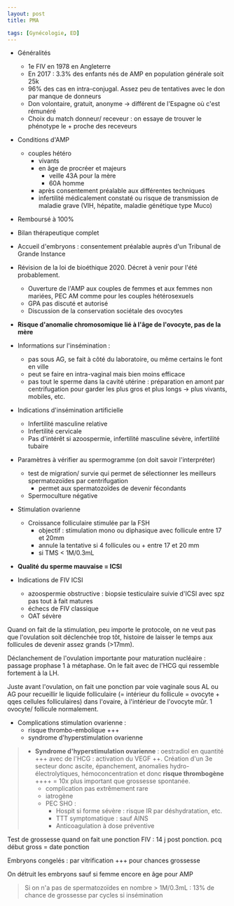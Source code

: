 ```yaml
---
layout: post
title: PMA

tags: [Gynécologie, ED]
---
```


- Généralités
  - 1e FIV en 1978 en Angleterre
  - En 2017 : 3.3% des enfants nés de AMP en population générale soit 25k
  - 96% des cas en intra-conjugal. Assez peu de tentatives avec le don par manque de donneurs
  - Don volontaire, gratuit, anonyme -> différent de l'Espagne où c'est rémunéré
  - Choix du match donneur/ receveur : on essaye de trouver le phénotype le + proche des receveurs
- Conditions d'AMP
  - couples hétéro
    - vivants
    - en âge de procréer et majeurs
      - veille 43A pour la mère 
      - 60A homme
    - après consentement préalable aux différentes techniques
    - infertilité médicalement constaté ou risque de transmission de maladie grave (VIH, hépatite, maladie génétique type Muco)
- Remboursé à 100%
- Bilan thérapeutique complet
- Accueil d'embryons : consentement préalable auprès d'un Tribunal de Grande Instance

- Révision de la loi de bioéthique 2020. Décret à venir pour l'été probablement.
  - Ouverture de l'AMP aux couples de femmes et aux femmes non mariées, PEC AM comme pour les couples hétérosexuels
  - GPA pas discuté et autorisé 
  - Discussion de la conservation sociétale des ovocytes
- **Risque d'anomalie chromosomique lié à l'âge de l'ovocyte, pas de la mère**
- Informations sur l'insémination :
  - pas sous AG, se fait à côté du laboratoire, ou même certains le font en ville
  - peut se faire en intra-vaginal mais bien moins efficace
  - pas tout le sperme dans la cavité utérine : préparation en amont par centrifugation pour garder les plus gros et plus longs -> plus vivants, mobiles, etc.
- Indications d'insémination artificielle
  - Infertilité masculine relative
  - Infertilité cervicale
  - Pas d'intérêt si azoospermie, infertilité masculine sévère, infertilité tubaire
- Paramètres à vérifier au spermogramme (on doit savoir l'interpréter)
  - test de migration/ survie qui permet de sélectionner les meilleurs spermatozoïdes par centrifugation
    - permet aux spermatozoïdes de devenir fécondants 
  - Spermoculture négative 
- Stimulation ovarienne
  - Croissance folliculaire stimulée par la FSH
    - objectif : stimulation mono ou diphasique avec follicule entre 17 et 20mm 
    - annule la tentative si 4 follicules ou + entre 17 et 20 mm
    - si TMS < 1M/0.3mL

- **Qualité du sperme mauvaise = ICSI**

- Indications de FIV ICSI 
  - azoospermie obstructive : biopsie testiculaire suivie d'ICSI avec spz pas tout à fait matures
  - échecs de FIV classique
  - OAT sévère

Quand on fait de la stimulation, peu importe le protocole, on ne veut pas que l'ovulation soit déclenchée trop tôt, histoire de laisser le temps aux follicules de devenir assez grands (>17mm). 

Déclanchement de l'ovulation importante pour maturation nucléaire : passage prophase 1 à métaphase. On le fait avec de l'HCG qui ressemble fortement à la LH.

Juste avant l'ovulation, on fait une ponction par voie vaginale sous AL ou AG pour recueillir le liquide folliculaire (= intérieur du follicule = ovocyte + qqes cellules folliculaires) dans l'ovaire, à l'intérieur de l'ovocyte mûr. 1 ovocyte/ follicule normalement.

- Complications stimulation ovarienne :
  - risque thrombo-embolique +++
  - syndrome d'hyperstimulation ovarienne

> - **Syndrome d'hyperstimulation ovarienne** : oestradiol en quantité +++ avec de l'HCG : activation du VEGF ++. Création d'un 3e secteur donc ascite, épanchement, anomalies hydro-électrolytiques, hémoconcentration et donc **risque thrombogène** ++++ = 10x plus important que grossesse spontanée. 
>   - complication pas extrêmement rare
>   - iatrogène
>   - PEC SHO : 
>     - Hospit si forme sévère : risque IR par déshydratation, etc.
>     - TTT symptomatique : sauf AINS 
>     - Anticoagulation à dose préventive

Test de grossesse quand on fait une ponction FIV : 14 j post ponction. pcq début gross = date ponction

Embryons congelés : par vitrification +++ pour chances grossesse

On détruit les embryons sauf si femme encore en âge pour AMP

> Si on n'a pas de spermatozoïdes en nombre > 1M/0.3mL : 13% de chance de grossesse par cycles si insémination
